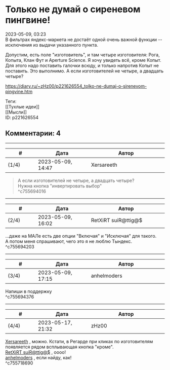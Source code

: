 Только не думай о сиреневом пингвине!
=====================================

  
2023-05-09, 03:23  
 В фильтрах яндекс-маркета не достаёт одной очень важной функции -- исключения из выдачи указанного пункта.   
   
 Допустим, есть поле "изготовитель", и там четыре изготовителя: Рога, Копыта, Клан Фут и Aperture Science. Я хочу увидеть всё, кроме Копыт. Для этого надо поставить галочки всюду, и только напротив Копыт не поставить. Это выполнимо. А если изготовителей не четыре, а двадцать четыре?   
  
<https://diary.ru/~zHz00/p221626554_tolko-ne-dumaj-o-sirenevom-pingvine.htm>  
  
Теги:  
[[Тухлые идеи]]  
[[Мысли]]  
ID: p221626554  


Комментарии: 4
--------------

  


---



|         #         |              Дата              |                     Автор                     |           ID           |
| --- | --- | --- | --- |
| (1/4) | 2023-05-09, 14:47 | Xersareeth | c755694016 |

  
 > А если изготовителей не четыре, а двадцать четыре?   
 Нужна кнопка "инвертировать выбор"   
 ^c755694016

---



|         #         |              Дата              |                     Автор                     |           ID           |
| --- | --- | --- | --- |
| (2/4) | 2023-05-09, 16:02 | RetXiRT suiR@ttig@$ | c755694203 |

  
 ...даже на МАЛе есть две опции "Включая" и "Исключая" для такого.   
 А потом меня спрашивают, чего это я не люблю Тындекс.   
 ^c755694203

---



|         #         |              Дата              |                     Автор                     |           ID           |
| --- | --- | --- | --- |
| (3/4) | 2023-05-09, 17:15 | anhelmoders | c755694376 |

  
 Напиши в поддержку   
 ^c755694376

---



|         #         |              Дата              |                     Автор                     |           ID           |
| --- | --- | --- | --- |
| (4/4) | 2023-05-17, 21:32 | zHz00 | c755718690 |

  
  [Xersareeth](https://BurrowDeclassified.diary.ru "One more fang")  , можно. Кстати, в Регарде при кликах по изготовителям появляется рядом всплывающая кнопка "кроме".   
  [RetXiRT suiR@ttig@$](https://Hellspawn.diary.ru "Atomicautionuclear")  , оооо!   
  [anhelmoders](https://anhelmoders.diary.ru "No plans. Only wonders.")  , если найду, как!   
 ^c755718690